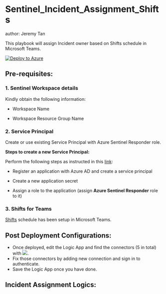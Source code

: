 # Sentinel_Incident_Assignment_Shifts


author: Jeremy Tan

This playbook will assign Incident owner based on Shifts schedule in Microsoft Teams.

[![Deploy to Azure](https://aka.ms/deploytoazurebutton)](https://portal.azure.com/#create/Microsoft.Template/uri/https%3A%2F%2Fraw.githubusercontent.com%2Ftatecksi%2FSentinelPlaybooks%2Fmaster%2FSentinel_Incident_Assignment_Shifts%2FSentinel_Incident_Assignment_Shifts.json)


## Pre-requisites:

### 1. Sentinel Workspace details
Kindly obtain the following information:

- Workspace Name

- Workspace Resource Group Name

### 2. Service Principal
Create or use existing Service Principal with Azure Sentinel Responder role.

**Steps to create a new Service Principal:**

Perform the following steps as instructed in this [link](https://docs.microsoft.com/en-us/azure/active-directory/develop/howto-create-service-principal-portal):

- Register an application with Azure AD and create a service principal

- Create a new application secret

- Assign a role to the application (assign **Azure Sentinel Responder** role to it)


### 3. Shifts for Teams
[Shifts](https://support.microsoft.com/en-us/office/get-started-in-shifts-5f3e30d8-1821-4904-be26-c3cd25a497d6) schedule has been setup in Microsoft Teams.



## Post Deployment Configurations:

- Once deployed, edit the Logic App and find the connectors (5 in total) with ![](media/M03-image7.png). 
- Fix those connectors by adding new connection and sign in to authenticate.
- Save the Logic App once you have done.



## Incident Assignment Logics:

